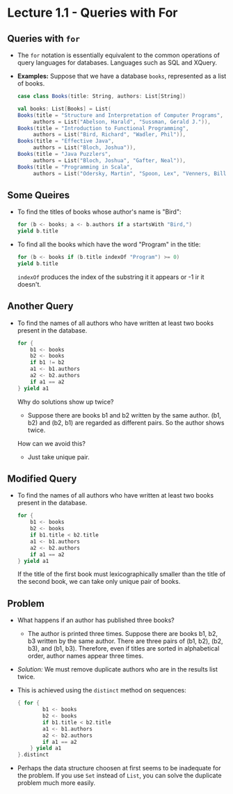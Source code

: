 # Lecture 1.1 - Queries with For

## Queries with `for`
* The `for` notation is essentially equivalent to the common operations of query languages for databases. Languages such as SQL and XQuery.
* **Examples:** Suppose that we have a database `books`, represented as a list of books.

	```scala
	case class Books(title: String, authors: List[String])
	
	val books: List[Books] = List(	Books(title = "Structure and Interpretation of Computer Programs",
		 authors = List("Abelson, Harald", "Sussman, Gerald J.")),	Books(title = "Introduction to Functional Programming",     	 authors = List("Bird, Richard", "Wadler, Phil")),	Books(title = "Effective Java",    	 authors = List("Bloch, Joshua")),	Books(title = "Java Puzzlers",    	 authors = List("Bloch, Joshua", "Gafter, Neal")),	Books(title = "Programming in Scala",   		 authors = List("Odersky, Martin", "Spoon, Lex", "Venners, Bill")))	```
	
## Some Queires
* To find the titles of books whose author's name is "Bird":

	```scala
	for (b <- books; a <- b.authors if a startsWith "Bird,")
	yield b.title
	```
	
* To find all the books which have the word "Program" in the title:

	```scala
	for (b <- books if (b.title indexOf "Program") >= 0)
	yield b.title
	```
	`indexOf` produces the index of the substring it it appears or -1 ir it doesn't.
	
## Another Query
* To find the names of all authors who have written at least two books present in the database.

	```scala
	for {
		b1 <- books
		b2 <- books
		if b1 != b2
		a1 <- b1.authors
		a2 <- b2.authors
		if a1 == a2
	} yield a1
	```
	Why do solutions show up twice?  
	
	* Suppose there are books b1 and b2 written by the same author. (b1, b2) and (b2, b1) are regarded as different pairs. So the author shows twice.
	  
	How can we avoid this?  
	
	* Just take unique pair.
	
## Modified Query
* To find the names of all authors who have written at least two books present in the database.

	```scala
	for {
		b1 <- books
		b2 <- books
		if b1.title < b2.title
		a1 <- b1.authors
		a2 <- b2.authors
		if a1 == a2
	} yield a1
	```
	If the title of the first book must lexicographically smaller than the title of the second book, we can take only unique pair of books.
	
## Problem
* What happens if an author has published three books?
	* The author is printed three times. Suppose there are books b1, b2, b3 written by the same author. There are three pairs of (b1, b2), (b2, b3), and (b1, b3). Therefore, even if titles are sorted in alphabetical order, author names appear three times.

* *Solution:* We must remove duplicate authors who are in the results list twice.
* This is achieved using the `distinct` method on sequences:

	```scala 
	{ for {
			b1 <- books
			b2 <- books
			if b1.title < b2.title
			a1 <- b1.authors
			a2 <- b2.authors
			if a1 == a2
		} yield a1
	}.distinct
	```
* Perhaps the data structure choosen at first seems to be inadequate for the problem. If you use `Set` instead of `List`, you can solve the duplicate problem much more easily.
	
	